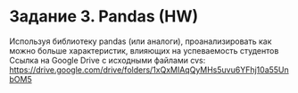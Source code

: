 # Задание 3. Pandas (HW)
Используя библиотеку pandas (или аналоги), проанализировать как можно больше характеристик, влияющих на успеваемость студентов
Ссылка на Google Drive с исходными файлами cvs:
https://drive.google.com/drive/folders/1xQxMIAqQyMHs5uvu6YFhj10a55UnbOM5
